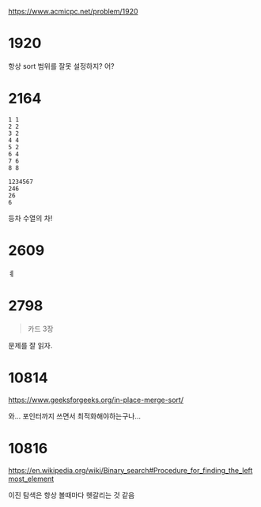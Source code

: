 https://www.acmicpc.net/problem/1920

# 1920

항상 sort 범위를 잘못 설정하지? 어?

# 2164

```
1 1
2 2
3 2
4 4
5 2
6 4
7 6
8 8

1234567
246
26
6
```

등차 수열의 차!

# 2609

ㅖ

# 2798

> 카드 3장

문제를 잘 읽자.

# 10814

https://www.geeksforgeeks.org/in-place-merge-sort/

와... 포인터까지 쓰면서 최적화해야하는구나...

# 10816

https://en.wikipedia.org/wiki/Binary_search#Procedure_for_finding_the_leftmost_element

이진 탐색은 항상 볼때마다 헷갈리는 것 같음



